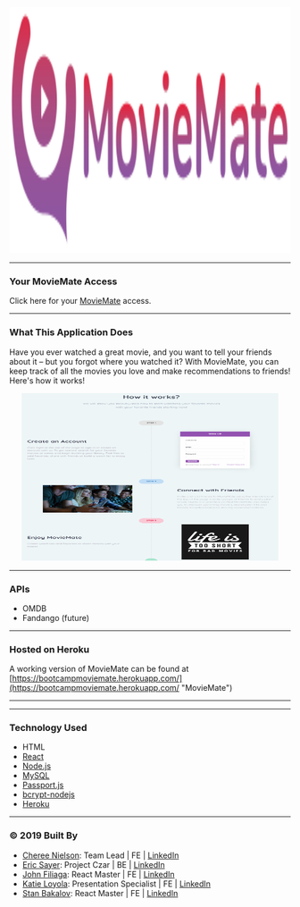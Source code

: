 <p align="center">
<img width="600" height="440" src="html/assets/images/movie-mate-caps.svg" width="100%"/>
</p>

---
### Your MovieMate Access

Click here for your [MovieMate](https://bootcampmoviemate.herokuapp.com/) access.

---
### What This Application Does
Have you ever watched a great movie, and you want to tell your friends about it – but you forgot where you watched it? With MovieMate, you can keep track of all the movies you love and make recommendations to friends! Here's how it works! 

<p align="center">
<img width="460" height="300" src="html/assets/images/HowItWorks.png" width="100%"/>
</p>

---
### APIs
* OMDB
* Fandango (future)

---
### Hosted on Heroku

A working version of MovieMate can be found at [https://bootcampmoviemate.herokuapp.com/](https://bootcampmoviemate.herokuapp.com/ "MovieMate")

---



---
### Technology Used
* HTML
* [React](https://reactjs.org/docs/getting-started.html)
* [Node.js](https://nodejs.org/en/docs/)
* [MySQL](https://dev.mysql.com/doc/)
* [Passport.js](http://www.passportjs.org/docs/username-password/)
* [bcrypt-nodejs](https://www.npmjs.com/package/bcrypt-nodejs)
* [Heroku](https://bootcampmilliways.herokuapp.com/)

----
### © 2019 Built By

 - [Cheree Nielson](https://github.com/ChereeNielson): Team Lead | FE | [LinkedIn](https://www.linkedin.com/in/chereenielson/)
 - [Eric Sayer](https://github.com/sayex): Project Czar | BE | [LinkedIn](https://www.linkedin.com/in/eric-sayer-b6272591/)
 - [John Filiaga](https://github.com/jdfili): React Master | FE | [LinkedIn](https://www.linkedin.com/in/john-filiaga-8a2758171/)
 - [Katie Loyola](https://github.com/katieloyola): Presentation Specialist | FE | [LinkedIn](https://www.linkedin.com/in/katieloyola/)
 - [Stan Bakalov](https://github.com/sunnybakalov): React Master | FE | [LinkedIn](https://www.linkedin.com/in/stan-bakalov-1b4016b8/)